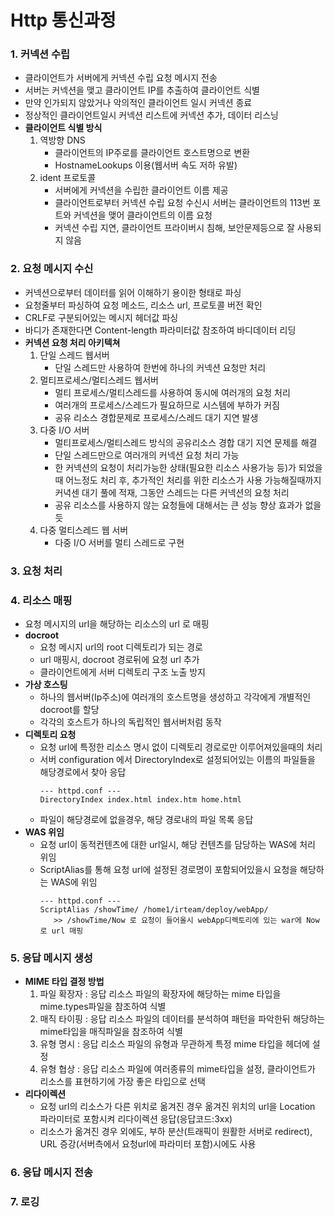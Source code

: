# Http 통신과정
### 1. 커넥션 수립
* 클라이언트가 서버에게 커넥션 수립 요청 메시지 전송
* 서버는 커넥션을 맺고 클라이언트 IP를 추출하여 클라이언트 식별
* 만약 인가되지 않았거나 악의적인 클라이언트 일시 커넥션 종료
* 정상적인 클라이언트일시 커넥션 리스트에 커넥션 추가, 데이터 리스닝
* **클라이언트 식별 방식**
   1. 역방향 DNS
      * 클라이언트의 IP주로를 클라이언트 호스트명으로 변환
      * HostnameLookups 이용(웹서버 속도 저하 유발)
   2. ident 프로토콜
      * 서버에게 커넥션을 수립한 클라이언트 이름 제공
      * 클라이언트로부터 커넥션 수립 요청 수신시 서버는 클라이언트의 113번 포트와 커넥션을 맺어 클라이언트의 이름 요청
      * 커넥션 수립 지연, 클라이언트 프라이버시 침해, 보안문제등으로 잘 사용되지 않음

### 2. 요청 메시지 수신
* 커넥션으로부터 데이터를 읽어 이해하기 용이한 형태로 파싱
* 요청줄부터 파싱하여 요청 메소드, 리소스 url, 프로토콜 버전 확인
* CRLF로 구분되어있는 메시지 헤더값 파싱
* 바디가 존재한다면 Content-length 파라미터값 참조하여 바디데이터 리딩
* **커넥션 요청 처리 아키텍쳐**
   1. 단일 스레드 웹서버
      * 단일 스레드만 사용하여 한번에 하나의 커넥션 요청만 처리
   2. 멀티프로세스/멀티스레드 웹서버
      * 멀티 프로세스/멀티스레드를 사용하여 동시에 여러개의 요청 처리
      * 여러개의 프로세스/스레드가 필요하므로 시스템에 부하가 커짐
      * 공유 리소스 경합문제로 프로세스/스레드 대기 지연 발생
   3. 다중 I/O 서버
      * 멀티프로세스/멀티스레드 방식의 공유리소스 경합 대기 지연 문제를 해결
      * 단일 스레드만으로 여러개의 커넥션 요청 처리 가능
      * 한 커넥션의 요청이 처리가능한 상태(필요한 리소스 사용가능 등)가 되었을때 어느정도 처리 후, 추가적인 처리를 위한 리소스가 사용 
   가능해질때까지 커녁센 대기 풀에 적재, 그동안 스레드는 다른 커넥션의 요청 처리
      * 공유 리소스를 사용하지 않는 요청들에 대해서는 큰 성능 향상 효과가 없을듯
   4. 다중 멀티스레드 웹 서버
      * 다중 I/O 서버를 멀티 스레드로 구현

### 3. 요청 처리

### 4. 리소스 매핑
* 요청 메시지의 url을 해당하는 리소스의 url 로 매핑
* **docroot**
   * 요청 메시지 url의 root 디렉토리가 되는 경로
   * url 매핑시, docroot 경로뒤에 요청 url 추가
   * 클라이언트에게 서버 디렉토리 구조 노출 방지
* **가상 호스팅**
   * 하나의 웹서버(Ip주소)에 여러개의 호스트명을 생성하고 각각에게 개별적인 docroot를 할당
   * 각각의 호스트가 하나의 독립적인 웹서버처럼 동작
* **디렉토리 요청**
   * 요청 url에 특정한 리소스 명시 없이 디렉토리 경로로만 이루어져있을때의 처리
   * 서버 configuration 에서 DirectoryIndex로 설정되어있는 이름의 파일들을 해당경로에서 찾아 응답
      ```
      --- httpd.conf ---
      DirectoryIndex index.html index.htm home.html
      ```
   * 파일이 해당경로에 없을경우, 해당 경로내의 파일 목록 응답
* **WAS 위임**
   * 요청 url이 동적컨텐츠에 대한 url일시, 해당 컨텐츠를 담당하는 WAS에 처리 위임
   * ScriptAlias를 통해 요청 url에 설정된 경로명이 포함되어있을시 요청을 해당하는 WAS에 위임
      ```
      --- httpd.conf ---
      ScriptAlias /showTime/ /home1/irteam/deploy/webApp/ 
         >> /showTime/Now 로 요청이 들어올시 webApp디렉토리에 있는 war에 Now로 url 매핑
      ```
### 5. 응답 메시지 생성
* **MIME 타입 결정 방법**
   1. 파일 확장자 : 응답 리소스 파일의 확장자에 해당하는 mime 타입을 mime.types파일을 참조하여 식별
   2. 매직 타이핑 : 응답 리소스 파일의 데이터를 분석하여 패턴을 파악한뒤 해당하는 mime타입을 매직파일을 참조하여 식별
   3. 유형 명시 : 응답 리소스 파일의 유형과 무관하게 특정 mime 타입을 헤더에 설정
   4. 유형 협상 : 응답 리소스 파일에 여러종류의 mime타입을 설정, 클라이언트가 리소스를 표현하기에 가장 좋은 타입으로 선택
* **리다이렉션**
   * 요청 url의 리소스가 다른 위치로 옮겨진 경우 옮겨진 위치의 url을 Location 파라미터로 포함시켜 리다이렉션 응답(응답코드:3xx)
   * 리소스가 옮겨진 경우 외에도, 부하 분산(트래픽이 원활한 서버로 redirect), URL 증강(서버측에서 요청url에 파라미터 포함)시에도 사용
### 6. 응답 메시지 전송
### 7. 로깅
<!--stackedit_data:
eyJoaXN0b3J5IjpbNDI0MTUzNjQ2XX0=
-->